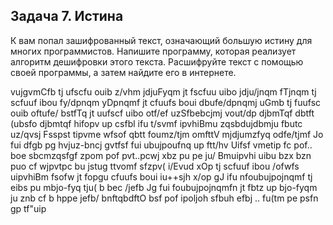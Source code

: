 ## Задача 7. Истина
К вам попал зашифрованный текст, означающий большую истину для многих программистов. Напишите программу, которая реализует алгоритм дешифровки этого текста. Расшифруйте текст с помощью своей программы, а затем найдите его в интернете.

vujgvmCfb tj ufscfu ouib z/vhm jdjuFyqm jt fscfuu uibo jdju/jnqm fTjnqm tj scfuuf ibou fy/dpnqm yDpnqmf jt cfuufs boui dbufe/dpnqmj uGmb tj fuufsc ouib oftufe/ bstfTq jt uufscf uibo otf/ef uzSfbebcjmj vout/dp djbmTqf dbtft (ubsfo djbmtqf hifopv up csfbl ifu t/svmf ipvhiBmu zqsbdujdbmju fbutc uz/qvsj Fsspst tipvme wfsof qbtt foumz/tjm omfttV mjdjumzfyq odfe/tjmf Jo fui dfgb pg hvjuz-bncj gvtfsf fui ubujpoufnq up ftt/hv Uifsf vmetip fc pof.. boe sbcmzqsfgf zpom pof pvt..pcwj xbz pu pe ju/ Bmuipvhi uibu bzx bzn puo cf wjpvtpc bu jstug ttvomf sfzpv( i/Evud xOp tj scfuuf ibou /ofwfs uipvhiBm fsofw jt fopgu cfuufs boui iu++sjh x/op gJ ifu nfoubujpojnqmf tj eibs pu mbjo-fyq tju( b bec /jefb Jg fui foubujpojnqmfn jt fbtz up bjo-fyqm ju znb cf b hppe jefb/ bnftqbdftO bsf pof ipoljoh sfbuh efbj .. fu(tm pe psfn gp tf"uip
